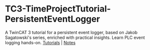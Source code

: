 # TC3-TimeProjectTutorial-PersistentEventLogger
A TwinCAT 3 tutorial for a persistent event logger, based on Jakob Sagatowski's series, enriched with practical insights. Learn PLC event logging hands-on. [Tutorials](https://www.youtube.com/playlist?list=PLimaF0nZKYHz3I3kFP4myaAYjmYk1SowO) | [Notes](https://mpatino-digital-garden.vercel.app/)
